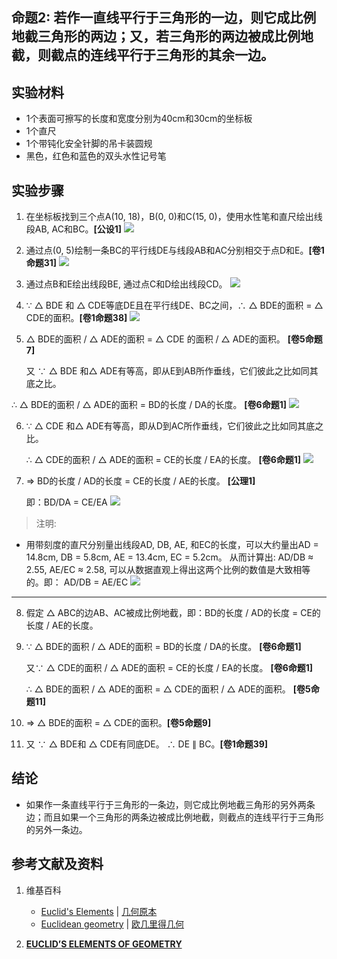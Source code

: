 ## 命题2: 若作一直线平行于三角形的一边，则它成比例地截三角形的两边；又，若三角形的两边被成比例地截，则截点的连线平行于三角形的其余一边。

## 实验材料

- 1个表面可擦写的长度和宽度分别为40cm和30cm的坐标板
- 1个直尺
- 1个带钝化安全针脚的吊卡装圆规
- 黑色，红色和蓝色的双头水性记号笔

## 实验步骤

1. 在坐标板找到三个点A(10, 18)，B(0, 0)和C(15, 0)，使用水性笔和直尺绘出线段AB, AC和BC。**[公设1]**
![](/images/欧几里得几何/欧几里得元素中典型的几何实验/卷6/命题2/2a1.jpg)

2. 通过点(0, 5)绘制一条BC的平行线DE与线段AB和AC分别相交于点D和E。**[卷1命题31]**
![](/images/欧几里得几何/欧几里得元素中典型的几何实验/卷6/命题2/2a2.jpg)

3. 通过点B和E绘出线段BE, 通过点C和D绘出线段CD。
![](/images/欧几里得几何/欧几里得元素中典型的几何实验/卷6/命题2/2a3.jpg)

4. ∵ △ BDE 和 △ CDE等底DE且在平行线DE、BC之间，∴ △ BDE的面积 = △ CDE的面积。**[卷1命题38]**
![](/images/欧几里得几何/欧几里得元素中典型的几何实验/卷6/命题2/2a4.jpg)

5.  △ BDE的面积 / △ ADE的面积 =  △ CDE 的面积 / △ ADE的面积。 **[卷5命题7]** 

	又 ∵ △ BDE 和△ ADE有等高，即从E到AB所作垂线，它们彼此之比如同其底之比。

   ∴ △ BDE的面积 / △ ADE的面积 = BD的长度 / DA的长度。 **[卷6命题1]**
![](/images/欧几里得几何/欧几里得元素中典型的几何实验/卷6/命题2/2a5.jpg)

6. ∵ △  CDE 和△ ADE有等高，即从D到AC所作垂线，它们彼此之比如同其底之比。

   ∴ △  CDE的面积 / △ ADE的面积 = CE的长度 / EA的长度。 **[卷6命题1]** 
![](/images/欧几里得几何/欧几里得元素中典型的几何实验/卷6/命题2/2a6.jpg)

7. ⇒ BD的长度 / AD的长度 = CE的长度 / AE的长度。 **[公理1]**

   即：BD/DA = CE/EA
![](/images/欧几里得几何/欧几里得元素中典型的几何实验/卷6/命题2/2a7.jpg)

> 注明:
>  
- 用带刻度的直尺分别量出线段AD, DB, AE, 和EC的长度，可以大约量出AD = 14.8cm, DB = 5.8cm, AE = 13.4cm, EC = 5.2cm。 
从而计算出: AD/DB  ≈ 2.55, AE/EC ≈ 2.58, 可以从数据直观上得出这两个比例的数值是大致相等的。即： AD/DB =  AE/EC
![](/images/欧几里得几何/欧几里得元素中典型的几何实验/卷6/命题2/2a8.jpg)

-----------------

8. 假定 △ ABC的边AB、AC被成比例地截，即：BD的长度 / AD的长度 = CE的长度 / AE的长度。

9. ∵ △ BDE的面积 / △ ADE的面积 = BD的长度 / DA的长度。 **[卷6命题1]** 

     又∵ △ CDE的面积 / △ ADE的面积 = CE的长度 / EA的长度。 **[卷6命题1]**

     ∴  △ BDE的面积 / △ ADE的面积 = △ CDE的面积 / △ ADE的面积。 **[卷5命题11]**

10. ⇒ △ BDE的面积 = △ CDE的面积。**[卷5命题9]**

11. 又 ∵ △ BDE和 △  CDE有同底DE。 ∴ DE ∥ BC。**[卷1命题39]**

## 结论

- 如果作一条直线平行于三角形的一条边，则它成比例地截三角形的另外两条边；而且如果一个三角形的两条边被成比例地截，则截点的连线平行于三角形的另外一条边。

## 参考文献及资料

1. 维基百科
	- [Euclid's Elements](https://en.wikipedia.org/wiki/Euclid%27s_Elements) | [几何原本](https://zh.wikipedia.org/wiki/%E5%87%A0%E4%BD%95%E5%8E%9F%E6%9C%AC) 
	- [Euclidean geometry](https://en.wikipedia.org/wiki/Euclidean_geometry) | [欧几里得几何](https://zh.wikipedia.org/wiki/%E6%AC%A7%E5%87%A0%E9%87%8C%E5%BE%97%E5%87%A0%E4%BD%95) 

2. [**EUCLID’S ELEMENTS OF GEOMETRY**](https://farside.ph.utexas.edu/books/Euclid/Elements.pdf) 